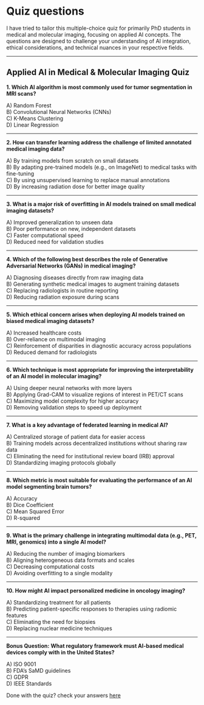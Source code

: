 # Quiz questions

I have tried to tailor this multiple-choice quiz for primarily PhD students in medical and molecular imaging, focusing on applied AI concepts.
The questions are designed to challenge your understanding of AI integration,
ethical considerations, and technical nuances in your respective fields.

---

## **Applied AI in Medical & Molecular Imaging Quiz**

**1. Which AI algorithm is most commonly used for tumor segmentation in MRI scans?**  

A) Random Forest  
B) Convolutional Neural Networks (CNNs)  
C) K-Means Clustering  
D) Linear Regression  

---

**2. How can transfer learning address the challenge of limited annotated medical imaging data?**  

A) By training models from scratch on small datasets  
B) By adapting pre-trained models (e.g., on ImageNet) to medical tasks with fine-tuning  
C) By using unsupervised learning to replace manual annotations  
D) By increasing radiation dose for better image quality  

---

**3. What is a major risk of overfitting in AI models trained on small medical imaging datasets?**  

A) Improved generalization to unseen data  
B) Poor performance on new, independent datasets  
C) Faster computational speed  
D) Reduced need for validation studies  

---

**4. Which of the following best describes the role of Generative Adversarial Networks (GANs) in medical imaging?**  

A) Diagnosing diseases directly from raw imaging data  
B) Generating synthetic medical images to augment training datasets  
C) Replacing radiologists in routine reporting  
D) Reducing radiation exposure during scans  

---

**5. Which ethical concern arises when deploying AI models trained on biased medical imaging datasets?**  

A) Increased healthcare costs  
B) Over-reliance on multimodal imaging  
C) Reinforcement of disparities in diagnostic accuracy across populations  
D) Reduced demand for radiologists  

---

**6. Which technique is most appropriate for improving the interpretability of an AI model in molecular imaging?**  

A) Using deeper neural networks with more layers  
B) Applying Grad-CAM to visualize regions of interest in PET/CT scans  
C) Maximizing model complexity for higher accuracy  
D) Removing validation steps to speed up deployment  

---

**7. What is a key advantage of federated learning in medical AI?**  

A) Centralized storage of patient data for easier access  
B) Training models across decentralized institutions without sharing raw data  
C) Eliminating the need for institutional review board (IRB) approval  
D) Standardizing imaging protocols globally  

---

**8. Which metric is most suitable for evaluating the performance of an AI model segmenting brain tumors?**  

A) Accuracy  
B) Dice Coefficient  
C) Mean Squared Error  
D) R-squared  

---

**9. What is the primary challenge in integrating multimodal data (e.g., PET, MRI, genomics) into a single AI model?**  

A) Reducing the number of imaging biomarkers  
B) Aligning heterogeneous data formats and scales  
C) Decreasing computational costs  
D) Avoiding overfitting to a single modality  

---

**10. How might AI impact personalized medicine in oncology imaging?**  

A) Standardizing treatment for all patients  
B) Predicting patient-specific responses to therapies using radiomic features  
C) Eliminating the need for biopsies  
D) Replacing nuclear medicine techniques  

---

**Bonus Question:**
**What regulatory framework must AI-based medical devices comply with in the United States?**  

A) ISO 9001  
B) FDA’s SaMD guidelines  
C) GDPR  
D) IEEE Standards  

Done with the quiz?
check your answers [here](./answers.md)
